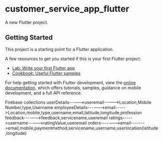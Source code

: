 # customer_service_app_flutter

A new Flutter project.

## Getting Started

This project is a starting point for a Flutter application.

A few resources to get you started if this is your first Flutter project:

- [Lab: Write your first Flutter app](https://docs.flutter.dev/get-started/codelab)
- [Cookbook: Useful Flutter samples](https://docs.flutter.dev/cookbook)

For help getting started with Flutter development, view the
[online documentation](https://docs.flutter.dev/), which offers tutorials,
samples, guidance on mobile development, and a full API reference.


Firebase collections
userDetails----->useremail----->Location,Mobile Number,type,Username
employeeDetails------>email----->Location,mobile,type,username,email,latitude,longitude,profession
feedback------>feedback,servicename,useremail
ratings----->username----->ratingValue,useremail
orders------->email------->email,mobile,paymentmethod,servicename,username,userlocation(latitude,longitude)

